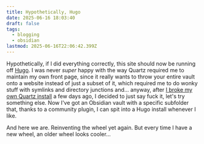 ```yaml
---
title: Hypothetically, Hugo
date: 2025-06-16 18:03:40
draft: false
tags:
  - blogging
  - obsidian
lastmod: 2025-06-16T22:06:42.399Z
---
```

Hypothetically, if I did everything correctly, this site should now be running off [Hugo][1]. I was never *super* happy with the way Quartz required me to maintain my own front page, since it really wants to throw your entire vault onto a website instead of just a subset of it, which required me to do wonky stuff with symlinks and directory junctions and... anyway, after [I broke my own Quartz install](/2025-06-12.md) a few days ago, I decided to just say fuck it, let's try something else. Now I've got an Obsidian vault with a specific subfolder that, thanks to a community plugin, I can spit into a Hugo install whenever I like.

And here we are. Reinventing the wheel yet again. But every time I have a new wheel, an older wheel looks cooler...

[1]: https://gohugo.io/
